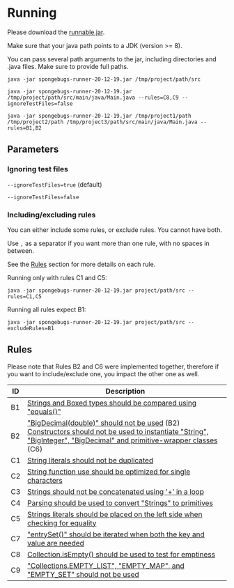# Running

Please download the [runnable.jar](https://github.com/dvmarcilio/SpongeBugs/releases/download/1.0.1/spongebugs-runner-20-12-19.jar).

Make sure that your java path points to a JDK (version >= 8).

You can pass several path arguments to the jar, including directories and .java files. Make sure to provide full paths.

    java -jar spongebugs-runner-20-12-19.jar /tmp/project/path/src
    
    java -jar spongebugs-runner-20-12-19.jar /tmp/project/path/src/main/java/Main.java --rules=C8,C9 --ignoreTestFiles=false
    
    java -jar spongebugs-runner-20-12-19.jar /tmp/project1/path /tmp/project2/path /tmp/project3/path/src/main/java/Main.java --rules=B1,B2

## Parameters

### Ignoring test files

`--ignoreTestFiles=true` (default)

`--ignoreTestFiles=false`

### Including/excluding rules
You can either include some rules, or exclude rules. You cannot have both.

Use `,` as a separator if you want more than one rule, with no spaces in between. 

See the [Rules](#rules) section for more details on each rule.

Running only with rules C1 and C5:

    java -jar spongebugs-runner-20-12-19.jar project/path/src --rules=C1,C5
    
Running all rules expect B1:

    java -jar spongebugs-runner-20-12-19.jar project/path/src --excludeRules=B1

## Rules 

Please note that Rules B2 and C6 were implemented together, therefore if you want to include/exclude one, you impact the other one as well.

| ID   | Description                                   | 
| ---- |-------------------------------------------------------------|
| B1   | [Strings and Boxed types should be compared using "equals()"](https://sonarcloud.io/organizations/spongebugs/rules?open=java%3AS4973&rule_key=java%3AS4973) |
| B2   | ["BigDecimal(double)" should not be used](https://sonarcloud.io/organizations/spongebugs/rules?open=java%3AS2111&rule_key=java%3AS2111) (B2) <br> [Constructors should not be used to instantiate "String", "BigInteger", "BigDecimal" and primitive-wrapper classes](https://sonarcloud.io/organizations/spongebugs/rules?open=java%3AS2129&rule_key=java%3AS2129) (C6) |
| C1   | [String literals should not be duplicated](https://sonarcloud.io/organizations/spongebugs/rules?open=java%3AS1192&rule_key=java%3AS1192)     |
| C2   | [String function use should be optimized for single characters](https://sonarcloud.io/organizations/spongebugs/rules?open=java%3AS3027&rule_key=java%3AS3027) |
| C3   | [Strings should not be concatenated using '+' in a loop](https://sonarcloud.io/organizations/spongebugs/rules?open=java%3AS1643&rule_key=java%3AS1643) |
| C4   | [Parsing should be used to convert "Strings" to primitives](https://sonarcloud.io/organizations/spongebugs/rules?open=java%3AS2130&rule_key=java%3AS2130) |
| C5   | [Strings literals should be placed on the left side when checking for equality](https://sonarcloud.io/organizations/spongebugs/rules?open=java%3AS1132&rule_key=java%3AS1132) |
| C7   | ["entrySet()" should be iterated when both the key and value are needed](https://sonarcloud.io/organizations/spongebugs/rules?open=java%3AS2864&rule_key=java%3AS2864) |
| C8   | [Collection.isEmpty() should be used to test for emptiness](https://sonarcloud.io/organizations/spongebugs/rules?open=java%3AS1155&rule_key=java%3AS1155) |
| C9   | ["Collections.EMPTY_LIST", "EMPTY_MAP", and "EMPTY_SET" should not be used](https://sonarcloud.io/organizations/spongebugs/rules?open=java%3AS1596&rule_key=java%3AS1596) |
